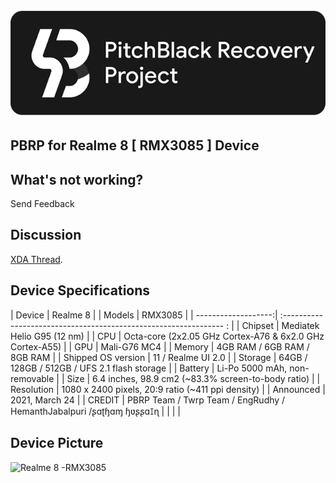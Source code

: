 <h1 align="center">
  <br>
  <a href="https://pitchblackrecovery.com"><img src="https://raw.githubusercontent.com/shovon668/xda-template/r3/pbrp3-banner-xda.png" alt="Welcome to PitchBlack Recovery Project 👋" width="600"></a>
  <br>

## PBRP for Realme 8 [ RMX3085 ] Device
  
## What's not working? 

Send Feedback

## Discussion 

[XDA Thread](https://forum.xda-developers.com/t/realme-8-rmx3085-twrp_-_root.4365305/).

## Device Specifications

| Device              | Realme 8   |
| Models              | RMX3085    |
| -------------------:| :--------------------------------------------------------------- :   |
| Chipset             | Mediatek Helio G95 (12 nm)                                           |
| CPU                 | Octa-core (2x2.05 GHz Cortex-A76 & 6x2.0 GHz Cortex-A55)             |
| GPU                 | Mali-G76 MC4                                                         |
| Memory              | 4GB RAM / 6GB RAM /  8GB RAM                                         |
| Shipped OS version  | 11  / Realme UI 2.0                                                  |
| Storage             | 64GB / 128GB / 512GB / UFS 2.1 flash storage                         |
| Battery             | Li-Po 5000 mAh, non-removable                                        |
| Size                | 6.4 inches, 98.9 cm2 (~83.3% screen-to-body ratio)                   |
| Resolution          | 1080 x 2400 pixels, 20:9 ratio (~411 ppi density)                    |
| Announced           |      2021, March 24                                                  |
| CREDIT              |  PBRP Team / Twrp Team / EngRudhy / HemanthJabalpuri /ʂɑʈɧɑɱ ɧʋʂʂɑꀤɳ  |
|                     |                                                                      |

## Device Picture

![ Realme 8 -RMX3085 ](https://www.gizmochina.com/wp-content/uploads/2021/03/realme-8-pro-black-1.png)

